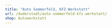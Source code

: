 ```yaml
---
title: "Auto Sommerfeld, KFZ-Werkstatt"
url: /duderstadt/auto-sommerfeld-kfz-werkstatt/
shop: Autowerkstatt
---
```

